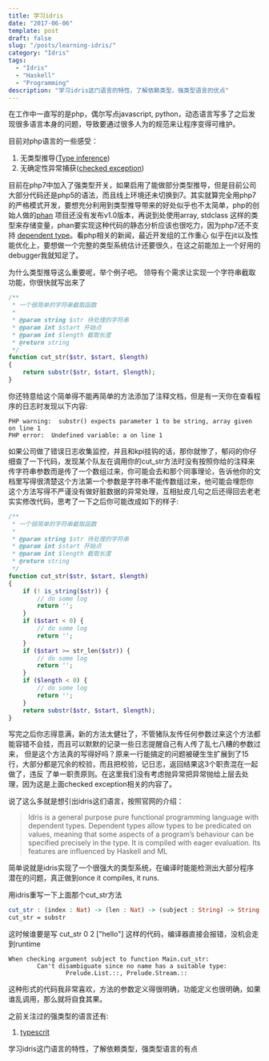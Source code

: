 ```yaml
---
title: 学习idris
date: "2017-06-06"
template: post
draft: false
slug: "/posts/learning-idris/"
category: "Idris"
tags:
  - "Idris"
  - "Haskell"
  - "Programming"
description: "学习idris这门语言的特性，了解依赖类型，强类型语言的优点"
---
```


在工作中一直写的是php，偶尔写点javascript, python，动态语言写多了之后发现很多语言本身的问题，导致要通过很多人为的规范来让程序变得可维护。

目前对php语言的一些感受：
1. 无类型推导([Type inference](https://en.wikipedia.org/wiki/Type_inference))
2. 无确定性异常捕获([checked exception](https://stackoverflow.com/questions/6115896/java-checked-vs-unchecked-exception-explanation))

目前在php7中加入了强类型开关，如果启用了能做部分类型推导，但是目前公司大部分代码还是php5的语法，而且线上环境还未切换到7。其实就算完全用php7
的严格模式开发，要想充分利用到类型推导带来的好处似乎也不太简单，php的创始人做的[phan](https://github.com/etsy/phan) 项目还没有发布v1.0版本，再说到处使用array, stdclass
这样的类型来存储变量，phan要实现这种代码的静态分析应该也很吃力，因为php7还不支持 [dependent type](https://en.wikipedia.org/wiki/Dependent_type)。看php相关的新闻，最近开发组的工作重心
似乎在jit以及性能优化上，要想做一个完整的类型系统估计还要很久，在这之前能加上一个好用的debugger我就知足了。

为什么类型推导这么重要呢，举个例子吧。
领导有个需求让实现一个字符串截取功能，你很快就写出来了

```php
/**
 * 一个很简单的字符串截取函数
 *
 * @param string $str 待处理的字符串
 * @param int $start 开始点
 * @param int $length 截取长度
 * @return string
 */
function cut_str($str, $start, $length)
{
    return substr($str, $start, $length);
}
```
你还特意给这个简单得不能再简单的方法添加了注释文档，但是有一天你在查看程序的日志时发现以下内容:
```plain
PHP warning:  substr() expects parameter 1 to be string, array given on line 1
PHP error:  Undefined variable: a on line 1
```

如果公司做了错误日志收集监控，并且和kpi挂钩的话，那你就惨了，郁闷的你仔细查了一下代码，发现某个队友在调用你的cut_str方法时没有按照你给的注释来
传字符串参数而是传了一个数组过来，你可能会去和那个同事理论，告诉他你的文档里写得很清楚这个方法第一个参数是字符串不能传数组过来，他可能会埋怨你
这个方法写得不严谨没有做好脏数据的异常处理，互相扯皮几句之后还得回去老老实实修改代码，思考了一下之后你可能改成如下的样子:

```php
/**
 * 一个很简单的字符串截取函数
 *
 * @param string $str 待处理的字符串
 * @param int $start 开始点
 * @param int $length 截取长度
 * @return string
 */
function cut_str($str, $start, $length)
{
    if (! is_string($str)) {
        // do some log
        return '';
    }
    if ($start < 0) {
        // do some log
        return '';
    }
    if ($start >= str_len($str)) {
        // do some log
        return '';
    }
    if ($length < 0) {
        // do some log
        return '';
    }
    return substr($str, $start, $length);
}
```

写完之后你志得意满，新的方法太健壮了，不管猪队友传任何参数过来这个方法都能容错不会挂，而且可以默默的记录一些日志提醒自己有人传了乱七八糟的参数过来，
但是这个方法真的写得好吗？原来一行能搞定的问题被硬生生扩展到了15行，大部分都是冗余的校验，而且把校验，记日志，返回结果这3个职责混在一起做了，违反
了单一职责原则。在这里我们没有考虑抛异常把异常抛给上层去处理，因为这是上面checked exception相关的内容了。

说了这么多就是想引出idris这们语言，按照官网的介绍：
> Idris is a general purpose pure functional programming language with dependent types. Dependent types allow types to be predicated on values, meaning that some aspects of a program’s behaviour can be specified precisely in the type. It is compiled  with eager evaluation. Its features are influenced by Haskell and ML

简单说就是idris实现了一个很强大的类型系统，在编译时能能检测出大部分程序潜在的问题，真正做到once it compiles, it runs.

用idris重写一下上面那个cut_str方法
```idris
cut_str : (index : Nat) -> (len : Nat) -> (subject : String) -> String
cut_str = substr
```

这时候谁要是写 cut_str 0 2 ["hello"] 这样的代码，编译器直接会报错，没机会走到runtime
```plain
When checking argument subject to function Main.cut_str:
        Can't disambiguate since no name has a suitable type:
                Prelude.List.::, Prelude.Stream.::
```

这种形式的代码我非常喜欢，方法的参数定义得很明确，功能定义也很明确，如果谁乱调用，那么就将自食其果。

之前关注过的强类型的语言还有:
1. [typescrit](https://www.learning-idrisw.typescriptlang.org/)

学习idris这门语言的特性，了解依赖类型，强类型语言的有点
